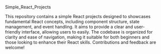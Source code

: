 Simple_React_Projects

This repository contains a simple React projects designed  to  showcases fundamental React concepts, including component structure, state management, and event handling. It aims to provide a clear and user-friendly interface, allowing users to easily. The codebase is organized for clarity and ease of navigation, making it suitable for both beginners and those looking to enhance their React skills. Contributions and feedback are welcome!
